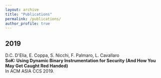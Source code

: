 ```yaml
---
layout: archive
title: "Publications"
permalink: /publications/
author_profile: true
---
```


<h2>2019</h2>

<p> D.C. D'Elia, E. Coppa, S. Nicchi, F. Palmaro, L. Cavallaro <br />
<strong>SoK: Using Dynamic Binary Instrumentation for Security (And How You May Get Caught Red Handed)</strong> <br />
<span class="publications-info">In ACM ASIA CCS 2019.</span><br />
<!--<br/>--></p>
